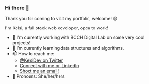 <!--**kelsi2/kelsi2** is a ✨ _special_ ✨ repository because its `README.md` (this file) appears on your GitHub profile. -->
<!--- 👯 I’m looking to collaborate on ...
- 🤔 I’m looking for help with ...
- 💬 Ask me about ... 
- ⚡ Fun fact: ... -->

### Hi there 👋

Thank you for coming to visit my portfolio, welcome! 😄

I'm Kelsi, a full stack web developer, open to work!

- 🔭 I'm currently working with BCCH Digital Lab on some very cool projects!
- 🌱 I’m currently learning data structures and algorithms.
- 📫 How to reach me: 
  - [@KelsiDev on Twitter](https://twitter.com/KelsiDev)
  - [Connect with me on LinkedIn](https://www.linkedin.com/in/kelsi-dev/)
  - [Shoot me an email!](mailto:kproulxdev@gmail.com)
- 👩 Pronouns: She/her/hers
